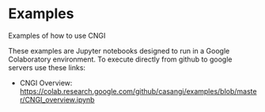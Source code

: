 # Examples
Examples of how to use CNGI

These examples are Jupyter notebooks designed to run in a Google Colaboratory environment.  To execute directly from github to google servers use these links:
- CNGI Overview: https://colab.research.google.com/github/casangi/examples/blob/master/CNGI_overview.ipynb
